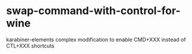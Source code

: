 # swap-command-with-control-for-wine
karabiner-elements complex modification to enable CMD+XXX instead of CTL+XXX shortcuts
